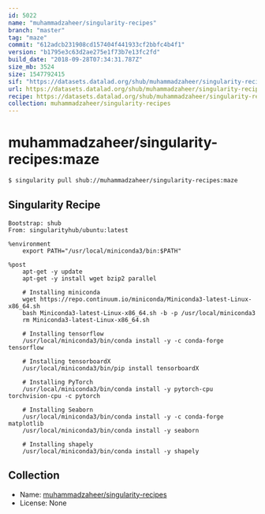 ```yaml
---
id: 5022
name: "muhammadzaheer/singularity-recipes"
branch: "master"
tag: "maze"
commit: "612adcb231908cd157404f441933cf2bbfc4b4f1"
version: "b1795e3c63d2ae275e1f73b7e13fc2fd"
build_date: "2018-09-28T07:34:31.787Z"
size_mb: 3524
size: 1547792415
sif: "https://datasets.datalad.org/shub/muhammadzaheer/singularity-recipes/maze/2018-09-28-612adcb2-b1795e3c/b1795e3c63d2ae275e1f73b7e13fc2fd.simg"
url: https://datasets.datalad.org/shub/muhammadzaheer/singularity-recipes/maze/2018-09-28-612adcb2-b1795e3c/
recipe: https://datasets.datalad.org/shub/muhammadzaheer/singularity-recipes/maze/2018-09-28-612adcb2-b1795e3c/Singularity
collection: muhammadzaheer/singularity-recipes
---
```


# muhammadzaheer/singularity-recipes:maze

```bash
$ singularity pull shub://muhammadzaheer/singularity-recipes:maze
```

## Singularity Recipe

```singularity
Bootstrap: shub
From: singularityhub/ubuntu:latest

%environment
    export PATH="/usr/local/miniconda3/bin:$PATH"

%post
    apt-get -y update
    apt-get -y install wget bzip2 parallel

    # Installing miniconda
    wget https://repo.continuum.io/miniconda/Miniconda3-latest-Linux-x86_64.sh
    bash Miniconda3-latest-Linux-x86_64.sh -b -p /usr/local/miniconda3
    rm Miniconda3-latest-Linux-x86_64.sh

    # Installing tensorflow
    /usr/local/miniconda3/bin/conda install -y -c conda-forge tensorflow
    
    # Installing tensorboardX
    /usr/local/miniconda3/bin/pip install tensorboardX
    
    # Installing PyTorch 
    /usr/local/miniconda3/bin/conda install -y pytorch-cpu torchvision-cpu -c pytorch

    # Installing Seaborn
    /usr/local/miniconda3/bin/conda install -y -c conda-forge matplotlib
    /usr/local/miniconda3/bin/conda install -y seaborn
    
    # Installing shapely
    /usr/local/miniconda3/bin/conda install -y shapely
```

## Collection

 - Name: [muhammadzaheer/singularity-recipes](https://github.com/muhammadzaheer/singularity-recipes)
 - License: None

